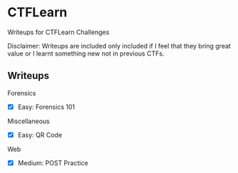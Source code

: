 # CTFLearn
Writeups for CTFLearn Challenges

Disclaimer: Writeups are included only included if I feel that they bring great value or I learnt something new not in previous CTFs.

## Writeups

Forensics
- [x] Easy: Forensics 101

Miscellaneous 
- [x] Easy: QR Code

Web
- [x] Medium: POST Practice
